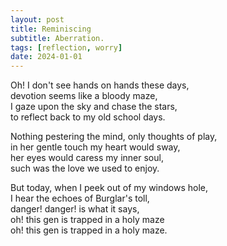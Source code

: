 ```yaml
---
layout: post
title: Reminiscing
subtitle: Aberration.
tags: [reflection, worry]
date: 2024-01-01
---
```


Oh! I don't see hands on hands these days,<br>
devotion seems like a bloody maze,<br>
I gaze upon the sky and chase the stars,<br>
to reflect back to my old school days.<br>

Nothing pestering the mind, only thoughts of play,<br>
in her gentle touch my heart would sway,<br>
her eyes would caress my inner soul,<br>
such was the love we used to enjoy. <br>

But today, when I peek out of my windows hole,<br>
I hear the echoes of Burglar's toll, <br>
danger! danger! is what it says, <br>
oh! this gen is trapped in a holy maze <br>
oh! this gen is trapped in a holy maze. <br>